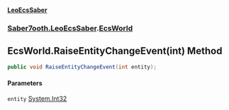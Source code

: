 #### [LeoEcsSaber](index.md 'index')
### [Saber7ooth.LeoEcsSaber](Saber7ooth.LeoEcsSaber.md 'Saber7ooth.LeoEcsSaber').[EcsWorld](EcsWorld.md 'Saber7ooth.LeoEcsSaber.EcsWorld')

## EcsWorld.RaiseEntityChangeEvent(int) Method

```csharp
public void RaiseEntityChangeEvent(int entity);
```
#### Parameters

<a name='Saber7ooth.LeoEcsSaber.EcsWorld.RaiseEntityChangeEvent(int).entity'></a>

`entity` [System.Int32](https://docs.microsoft.com/en-us/dotnet/api/System.Int32 'System.Int32')